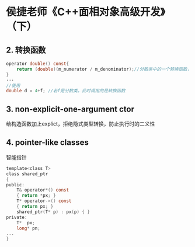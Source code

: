 # 侯捷老师《C++面相对象高级开发》（下）   
## 2. 转换函数  
```c
operator double() const{
    return (double)(m_numerator / m_denominator);//分数类中的一个转换函数，将分数转换成double
}
···
//使用
double d = 4+f; //若f是分数类，此时调用的是转换函数   
```
## 3. non-explicit-one-argument ctor  
给构造函数加上explict，拒绝隐式类型转换，防止执行时的二义性  

## 4. pointer-like classes   
智能指针  
```c
template<class T>
class shared_ptr
{
public:
    T& operator*() const
    { return *px; }
    T* operator->() const
    { return px; }
    shared_ptr(T* p) : px(p) { }
private:
    T*  px;
    long* pn;
...
}

```

